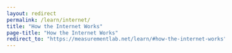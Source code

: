 ```yaml
---
layout: redirect
permalink: /learn/internet/
title: "How the Internet Works"
page-title: "How the Internet Works"
redirect_to: "https://measurementlab.net/learn/#how-the-internet-works"
---
```

